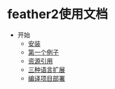 feather2使用文档
=================================

* 开始
    * [安装](./安装.md)
    * [第一个例子](./第一个例子.md)
    * [资源引用](./资源引用.md)
    * [三种语言扩展](./三种语言扩展.md)
    * [编译项目部署](./编译项目部署.md)
